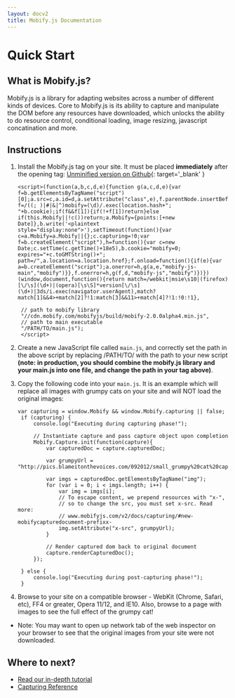 ```yaml
---
layout: docv2
title: Mobify.js Documentation
---
```


# Quick Start

## What is Mobify.js?

Mobify.js is a library for adapting websites across a number of different kinds
of devices. Core to Mobify.js is its ability to capture and  manipulate the DOM
before any resources have downloaded, which unlocks the ability to do resource
control, conditional loading, image resizing, javascript  concatination and
more.


## Instructions

1. Install the Mobify.js tag on your site. It must be placed **immediately** after
   the opening <head> tag: [Unminified version on Github](https://github.com/mobify/mobifyjs/blob/v2.0/tag/bootstrap.html){: target='_blank' }

    <pre id="mobify-tag"><code class="javascript">&lt;script>(function(a,b,c,d,e){function g(a,c,d,e){var f=b.getElementsByTagName("script")[0];a.src=c,a.id=d,a.setAttribute("class",e),f.parentNode.insertBefore(a,f)}var f=/((; )|#|&|^)mobify=(\d)/.exec(location.hash+"; "+b.cookie);if(f&&f[1]){if(!+f[1])return}else if(this.Mobify||!c())return;a.Mobify={points:[+new Date]},b.write('&lt;plaintext style="display:none">'),setTimeout(function(){var c=a.Mobify=a.Mobify||{};c.capturing=!0;var f=b.createElement("script"),h=function(){var c=new Date;c.setTime(c.getTime()+18e5),b.cookie="mobify=0; expires="+c.toGMTString()+"; path=/",a.location=a.location.href};f.onload=function(){if(e){var a=b.createElement("script");a.onerror=h,g(a,e,"mobify-js-main","mobify")}},f.onerror=h,g(f,d,"mobify-js","mobify")})})(window,document,function(){return match=/webkit|msie\s10|(firefox)[\/\s](\d+)|(opera)[\s\S]*version[\/\s](\d+)|3ds/i.exec(navigator.userAgent),match?match[1]&&4>+match[2]?!1:match[3]&&11>+match[4]?!1:!0:!1},

    // path to mobify library
    "//cdn.mobify.com/mobifyjs/build/mobify-2.0.0alpha4.min.js",
    // path to main executable
    "/PATH/TO/main.js");
    &lt;/script></code></pre>

2. Create a new JavaScript file called `main.js`, and correctly
   set the path in the above script by replacing /PATH/TO/ with the
   path to your new script 
   **(note: in production, you should combine the mobify.js library and your main.js into one file, and change the path in your tag above)**.

3. Copy the following code into your `main.js`. It is an example which will
   replace all images with grumpy cats on your site and will NOT load the
   original images:

    <pre><code class="javascript">var capturing = window.Mobify && window.Mobify.capturing || false;
    if (capturing) {
        console.log("Executing during capturing phase!");

        // Instantiate capture and pass capture object upon completion
        Mobify.Capture.init(function(capture){
            var capturedDoc = capture.capturedDoc;

            var grumpyUrl = "http://pics.blameitonthevoices.com/092012/small_grumpy%20cat%20caption.jpg";

            var imgs = capturedDoc.getElementsByTagName("img");
            for (var i = 0; i < imgs.length; i++) {
                var img = imgs[i];
                // To escape content, we prepend resources with "x-",
                // so to change the src, you must set x-src. Read more:
                // www.mobifyjs.com/v2/docs/capturing/#new-mobifycapturedocument-prefixx-
                img.setAttribute("x-src", grumpyUrl);
            }

            // Render captured dom back to original document
            capture.renderCapturedDoc();
        });

    } else {
        console.log("Executing during post-capturing phase!");
    }</code></pre>

4. Browse to your site on a compatible browser - WebKit (Chrome, Safari, etc),
  FF4 or greater, Opera 11/12, and IE10. Also, browse to a page with images to see the full effect of the grumpy cat!

- Note: You may want to open up network tab of the web inspector on your browser 
to see that the original images from your site were not downloaded.


## Where to next?

* [Read our in-depth tutorial](./tutorial/)
* [Capturing Reference](./capturing/)

